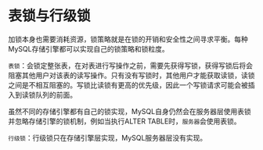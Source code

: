 # 表锁与行级锁

加锁本身也需要消耗资源，锁策略就是在锁的开销和安全性之间寻求平衡。每种MySQL存储引擎都可以实现自己的锁策略和锁粒度。

`表锁`：会锁定整张表，在对表进行写操作之前，需要先获得写锁，获得写锁后将会阻塞其他用户对该表的读写操作。只有没有写锁时，其他用户才能获取读锁，读锁之间是不相互阻塞的。写锁比读锁有更高的优先级，因此一个写锁请求可能会被插入到读锁队列的前面。

虽然不同的存储引擎都有自己的锁实现，MySQL自身仍然会在服务器层使用表锁并忽略存储引擎的锁机制，例如当执行ALTER TABLE时，`服务器`会使用表锁。

`行级锁`：行级锁只在存储引擎层实现，MySQL服务器层没有实现。